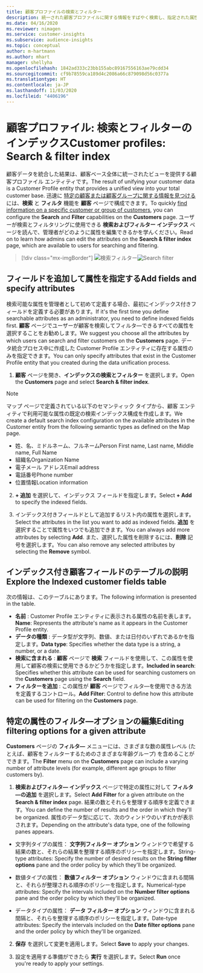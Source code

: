 ```yaml
---
title: 顧客プロファイルの検索とフィルター
description: 統一された顧客プロファイルに関する情報をすばやく検索し、指定された属性をフィルタ―します。
ms.date: 04/16/2020
ms.reviewer: nimagen
ms.service: customer-insights
ms.subservice: audience-insights
ms.topic: conceptual
author: m-hartmann
ms.author: mhart
manager: shellyha
ms.openlocfilehash: 1842ad333c23bb155abc89167556163ae79cdd34
ms.sourcegitcommit: cf9b78559ca189d4c2086a66c879098d56c0377a
ms.translationtype: HT
ms.contentlocale: ja-JP
ms.lasthandoff: 11/03/2020
ms.locfileid: "4406196"
---
```

# <a name="customer-profiles-search--filter-index"></a><span data-ttu-id="de15a-103">顧客プロファイル: 検索とフィルターのインデックス</span><span class="sxs-lookup"><span data-stu-id="de15a-103">Customer profiles: Search & filter index</span></span>

<span data-ttu-id="de15a-104">顧客データを統合した結果は、顧客ベース全体に統一されたビューを提供する顧客プロファイル エンティティです。</span><span class="sxs-lookup"><span data-stu-id="de15a-104">The result of unifying your customer data is a Customer Profile entity that provides a unified view into your total customer base.</span></span> <span data-ttu-id="de15a-105">迅速に [特定の顧客または顧客グループに関する情報を見つける](customer-profiles.md) には、**検索** と **フィルタ** 機能を **顧客** ページで構成できます。</span><span class="sxs-lookup"><span data-stu-id="de15a-105">To quickly [find information on a specific customer or group of customers](customer-profiles.md), you can configure the **Search** and **Filter** capabilities on the **Customers** page.</span></span> <span data-ttu-id="de15a-106">ユーザーが検索とフィルタリングに使用できる **検索およびフィルター インデックス** ページを読んで、管理者がどのように属性を編集できるかを学んください。</span><span class="sxs-lookup"><span data-stu-id="de15a-106">Read on to learn how admins can edit the attributes on the **Search & filter index** page, which are available to users for searching and filtering.</span></span>

> [!div class="mx-imgBorder"]
> <span data-ttu-id="de15a-107">![検索フィルター](media/search-filter.png "検索フィルター")</span><span class="sxs-lookup"><span data-stu-id="de15a-107">![Search filter](media/search-filter.png "Search filter")</span></span>

## <a name="add-fields-and-specify-attributes"></a><span data-ttu-id="de15a-108">フィールドを追加して属性を指定する</span><span class="sxs-lookup"><span data-stu-id="de15a-108">Add fields and specify attributes</span></span>

<span data-ttu-id="de15a-109">検索可能な属性を管理者として初めて定義する場合、最初にインデックス付きフィールドを定義する必要があります。</span><span class="sxs-lookup"><span data-stu-id="de15a-109">If it's the first time you define searchable attributes as an administrator, you need to define indexed fields first.</span></span> <span data-ttu-id="de15a-110">**顧客** ページでユーザーが顧客を検索してフィルタ―できるすべての属性を選択することをお勧めします。</span><span class="sxs-lookup"><span data-stu-id="de15a-110">We suggest you choose all the attributes by which users can search and filter customers on the **Customers** page.</span></span> <span data-ttu-id="de15a-111">データ統合プロセス中に作成した Customer Profile エンティティに存在する属性のみを指定できます。</span><span class="sxs-lookup"><span data-stu-id="de15a-111">You can only specify attributes that exist in the Customer Profile entity that you created during the data unification process.</span></span>

1. <span data-ttu-id="de15a-112">**顧客** ページを開き、**インデックスの検索とフィルター** を選択します。</span><span class="sxs-lookup"><span data-stu-id="de15a-112">Open the **Customers** page and select **Search & filter index**.</span></span>

> [!NOTE]
> <span data-ttu-id="de15a-113">マップ ページで定義されている以下のセマンティック タイプから、顧客 エンティティで利用可能な属性の既定の検索インデックス構成を作成します。</span><span class="sxs-lookup"><span data-stu-id="de15a-113">We create a default search index configuration on the available attributes in the Customer entity from the following semantic types as defined on the Map page.</span></span>
> - <span data-ttu-id="de15a-114">姓、名、ミドルネーム、フルネーム</span><span class="sxs-lookup"><span data-stu-id="de15a-114">Person First name, Last name, Middle name, Full Name</span></span>
> - <span data-ttu-id="de15a-115">組織名</span><span class="sxs-lookup"><span data-stu-id="de15a-115">Organization Name</span></span>
> - <span data-ttu-id="de15a-116">電子メール アドレス</span><span class="sxs-lookup"><span data-stu-id="de15a-116">Email address</span></span>
> - <span data-ttu-id="de15a-117">電話番号</span><span class="sxs-lookup"><span data-stu-id="de15a-117">Phone number</span></span>
> - <span data-ttu-id="de15a-118">位置情報</span><span class="sxs-lookup"><span data-stu-id="de15a-118">Location information</span></span>

2. <span data-ttu-id="de15a-119">**+ 追加** を選択して、インデックス フィールドを指定します。</span><span class="sxs-lookup"><span data-stu-id="de15a-119">Select **+ Add** to specify the indexed fields.</span></span>

3. <span data-ttu-id="de15a-120">インデックス付きフィールドとして追加するリスト内の属性を選択します。</span><span class="sxs-lookup"><span data-stu-id="de15a-120">Select the attributes in the list you want to add as indexed fields.</span></span> <span data-ttu-id="de15a-121">**追加** を選択することで属性をいつでも追加できます。</span><span class="sxs-lookup"><span data-stu-id="de15a-121">You can always add more attributes by selecting **Add**.</span></span> <span data-ttu-id="de15a-122">また、選択した属性を削除するには、**削除** 記号を選択します。</span><span class="sxs-lookup"><span data-stu-id="de15a-122">You can also remove any selected attributes by selecting the **Remove** symbol.</span></span>

## <a name="explore-the-indexed-customer-fields-table"></a><span data-ttu-id="de15a-123">インデックス付き顧客フィールドのテーブルの説明</span><span class="sxs-lookup"><span data-stu-id="de15a-123">Explore the Indexed customer fields table</span></span>

<span data-ttu-id="de15a-124">次の情報は、このテーブルにあります。</span><span class="sxs-lookup"><span data-stu-id="de15a-124">The following information is presented in the table.</span></span>

- <span data-ttu-id="de15a-125">**名前** : Customer Profile エンティティに表示される属性の名前を表します。</span><span class="sxs-lookup"><span data-stu-id="de15a-125">**Name**: Represents the attribute's name as it appears in the Customer Profile entity.</span></span>
- <span data-ttu-id="de15a-126">**データの種類** : データ型が文字列、数値、または日付のいずれであるかを指定します。</span><span class="sxs-lookup"><span data-stu-id="de15a-126">**Data type**: Specifies whether the data type is a string, a number, or a date.</span></span>
- <span data-ttu-id="de15a-127">**検索に含まれる** : **顧客** ページで **検索** フィールドを使用して、この属性を使用して顧客の検索に使用できるかどうかを指定します。</span><span class="sxs-lookup"><span data-stu-id="de15a-127">**Included in search**: Specifies whether this attribute can be used for searching customers on the **Customers** page using the **Search** field.</span></span>
- <span data-ttu-id="de15a-128">**フィルターを追加** : この属性が **顧客** ページでフィルタ―を使用できる方法を定義するコントロール。</span><span class="sxs-lookup"><span data-stu-id="de15a-128">**Add Filter**: Control to define how this attribute can be used for filtering on the **Customers** page.</span></span>

## <a name="editing-filtering-options-for-a-given-attribute"></a><span data-ttu-id="de15a-129">特定の属性のフィルタ―オプションの編集</span><span class="sxs-lookup"><span data-stu-id="de15a-129">Editing filtering options for a given attribute</span></span>

<span data-ttu-id="de15a-130">**Customers** ページの **フィルタ―** メニューには、さまざまな数の属性レベル (たとえば、顧客をフィルターするためのさまざまな年齢グループ) を含めることができます。</span><span class="sxs-lookup"><span data-stu-id="de15a-130">The **Filter** menu on the **Customers** page can include a varying number of attribute levels (for example, different age groups to filter customers by).</span></span>

1. <span data-ttu-id="de15a-131"> **検索およびフィルタ― インデックス** ページで特定の属性に対して **フィルタ―の追加** を選択します。</span><span class="sxs-lookup"><span data-stu-id="de15a-131">Select **Add Filter** for a given attribute on the **Search & filter index** page.</span></span> <span data-ttu-id="de15a-132">結果の数とそれらを整理する順序を定義できます。</span><span class="sxs-lookup"><span data-stu-id="de15a-132">You can define the number of results and the order in which they'll be organized.</span></span> <span data-ttu-id="de15a-133">属性のデータ型に応じて、次のウィンドウのいずれかが表示されます。</span><span class="sxs-lookup"><span data-stu-id="de15a-133">Depending on the attribute's data type, one of the following panes appears.</span></span>

- <span data-ttu-id="de15a-134">文字列タイプの属性： **文字列フィルター オプション** ウィンドウで希望する結果の数と、それらの結果を整理する順序のポリシーを指定します。</span><span class="sxs-lookup"><span data-stu-id="de15a-134">String-type attributes: Specify the number of desired results on the **String filter options** pane and the order policy by which they'll be organized.</span></span>

- <span data-ttu-id="de15a-135">数値タイプの属性： **数値フィルター オプション** ウィンドウに含まれる間隔と、それらが整理される順序のポリシーを指定します。</span><span class="sxs-lookup"><span data-stu-id="de15a-135">Numerical-type attributes: Specify the intervals included on the **Number filter options** pane and the order policy by which they'll be organized.</span></span>

- <span data-ttu-id="de15a-136">データタイプの属性： **データ フィルター オプション** ウィンドウに含まれる間隔と、それらを整理する順序のポリシーを指定します。</span><span class="sxs-lookup"><span data-stu-id="de15a-136">Date-type attributes:  Specify the intervals included on the **Date filter options** pane and the order policy by which they'll be organized.</span></span>

2. <span data-ttu-id="de15a-137">**保存** を選択して変更を適用します。</span><span class="sxs-lookup"><span data-stu-id="de15a-137">Select **Save** to apply your changes.</span></span>

3. <span data-ttu-id="de15a-138">設定を適用する準備ができたら **実行** を選択します。</span><span class="sxs-lookup"><span data-stu-id="de15a-138">Select **Run** once you're ready to apply your settings.</span></span>
